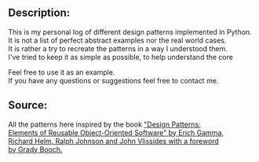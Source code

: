 ## Description:
This is my personal log of different design patterns implemented
in Python. <br>
It is not a list of perfect abstract examples nor
 the real world cases. <br>
 It is rather a try to recreate the patterns
  in a way I understood them. <br>
I've tried to keep it as simple as possible, to help understand the core <br> 

Feel free to use it as an example. <br>
If you have any questions or suggestions feel free to contact me.

## Source:
All the patterns here inspired by the book ["Design Patterns:<br> 
Elements of Reusable Object-Oriented Software" by Erich Gamma,<br>
  Richard Helm, Ralph Johnson and John Vlissides with a foreword<br>
   by Grady Booch.](https://www.amazon.com/Design-Patterns-Elements-Reusable-Object-Oriented/dp/0201633612/)
